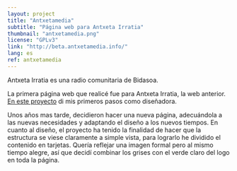 ```yaml
---
layout: project
title: "Antxetamedia"
subtitle: "Página web para Antxeta Irratia"
thumbnail: "antxetamedia.png"
license: "GPLv3"
link: "http://beta.antxetamedia.info/"
lang: es
ref: antxetamedia
---
```


Antxeta Irratia es una radio comunitaria de Bidasoa.

La primera página web que realicé fue para Antxeta Irratia, la web anterior. <a href="http://iragana.antxetamedia.info/">En este proyecto</a> di mis primeros pasos como diseñadora.

Unos años mas tarde, decidieron hacer una nueva página, adecuándola a las nuevas necesidades y adaptando el diseño a los
nuevos tiempos. En cuanto al diseño, el proyecto ha tenido la finalidad de hacer que la estructura se viese claramente a
simple vista, para lograrlo he dividido el contenido en tarjetas. Quería reflejar una imagen formal pero al mismo tiempo
alegre, así que decidí combinar los grises con el verde claro del logo en toda la página.

